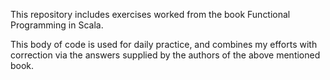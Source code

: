 This repository includes exercises worked from the book Functional Programming in Scala.

This body of code is used for daily practice, and combines my efforts with correction via the answers supplied by
the authors of the above mentioned book.
